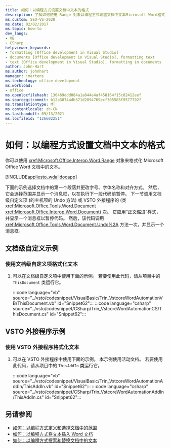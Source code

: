 ```yaml
---
title: 如何：以编程方式设置文档中文本的格式
description: 了解如何使用 Range 对象以编程方式设置文档中文本Microsoft Word格式。
ms.custom: SEO-VS-2020
ms.date: 02/02/2017
ms.topic: how-to
dev_langs:
- VB
- CSharp
helpviewer_keywords:
- formatting [Office development in Visual Studio]
- documents [Office development in Visual Studio], formatting text
- text [Office development in Visual Studio], formatting in documents
author: John-Hart
ms.author: johnhart
manager: jmartens
ms.technology: office-development
ms.workload:
- office
ms.openlocfilehash: 130469ddd084a1a044e4af458164f15c82412eef
ms.sourcegitcommit: b12a38744db371d2894769ecf305585f9577792f
ms.translationtype: MT
ms.contentlocale: zh-CN
ms.lasthandoff: 09/13/2021
ms.locfileid: "126602251"
---
```

# <a name="how-to-programmatically-format-text-in-documents"></a>如何：以编程方式设置文档中文本的格式
  你可以使用 <xref:Microsoft.Office.Interop.Word.Range> 对象来格式化 Microsoft Office Word 文档中的文本。

 [!INCLUDE[appliesto_wdalldocapp](../vsto/includes/appliesto-wdalldocapp-md.md)]

 下面的示例选择文档中的第一个段落并更改字号、字体名称和对齐方式。 然后，它会选择范围并显示一个消息框，以在执行下一段代码前暂停。 下一节调用文档级自定义项 (的主机项的 Undo 方法) 或 VSTO 外接程序的 (类 <xref:Microsoft.Office.Tools.Word.Document> <xref:Microsoft.Office.Interop.Word.Document>) 次。 它应用“正文缩进”样式，并显示一个消息框以暂停代码。 然后，该代码调用 <xref:Microsoft.Office.Tools.Word.Document.Undo%2A> 方法一次，并显示一个消息框。

## <a name="document-level-customization-example"></a>文档级自定义示例

### <a name="to-format-text-using-a-document-level-customization"></a>使用文档级自定义项格式化文本

1. 可以在文档级自定义项中使用下面的示例。 若要使用此代码，请从项目中的 `ThisDocument` 类运行它。

     :::code language="vb" source="../vsto/codesnippet/VisualBasic/Trin_VstcoreWordAutomationVB/ThisDocument.vb" id="Snippet62":::
     :::code language="csharp" source="../vsto/codesnippet/CSharp/Trin_VstcoreWordAutomationCS/ThisDocument.cs" id="Snippet62":::

## <a name="vsto-add-in-example"></a>VSTO 外接程序示例

### <a name="to-format-text-using-a-vsto-add-in"></a>使用 VSTO 外接程序格式化文本

1. 可以在 VSTO 外接程序中使用下面的示例。 本示例使用活动文档。 若要使用此代码，请从项目中的 `ThisAddIn` 类运行它。

     :::code language="vb" source="../vsto/codesnippet/VisualBasic/Trin_VstcoreWordAutomationAddIn/ThisAddIn.vb" id="Snippet62":::
     :::code language="csharp" source="../vsto/codesnippet/CSharp/Trin_VstcoreWordAutomationAddIn/ThisAddIn.cs" id="Snippet62":::

## <a name="see-also"></a>另请参阅
- [如何：以编程方式定义和选择文档中的范围](../vsto/how-to-programmatically-define-and-select-ranges-in-documents.md)
- [如何：以编程方式将文本插入 Word 文档](../vsto/how-to-programmatically-insert-text-into-word-documents.md)
- [如何：以编程方式搜索和替换文档中的文本](../vsto/how-to-programmatically-search-for-and-replace-text-in-documents.md)
